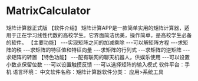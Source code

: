 # MatrixCalculator
矩阵计算器正式版
【软件介绍】 
矩阵计算APP是一款简单实用的矩阵计算器，适用于正在学习线性代数的高校学生。它界面简洁优美，操作简单，是高校学生必备的软件。 
【主要功能】 
---实现矩阵之间的加减乘除 
---可以解矩阵方程 
---求矩阵的秩 
---求矩阵的特征值和特征向量 
---求矩阵的行列式 
---求矩阵的逆矩阵 
---求矩阵的转置 
【特色功能】 
---配有联网的聊天机器人，供娱乐使用 
---可以设置小数点保留位数 
---可以设置触摸反馈 
---可以选择矩阵的输入模式
软件平台：手机 语言环境： 中文软件名称：矩阵计算器软件分类： 应用>系统工具
